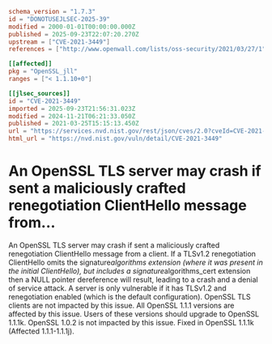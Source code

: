 ```toml
schema_version = "1.7.3"
id = "DONOTUSEJLSEC-2025-39"
modified = 2000-01-01T00:00:00.000Z
published = 2025-09-23T22:07:20.270Z
upstream = ["CVE-2021-3449"]
references = ["http://www.openwall.com/lists/oss-security/2021/03/27/1", "http://www.openwall.com/lists/oss-security/2021/03/27/2", "http://www.openwall.com/lists/oss-security/2021/03/28/3", "http://www.openwall.com/lists/oss-security/2021/03/28/4", "https://cert-portal.siemens.com/productcert/pdf/ssa-389290.pdf", "https://cert-portal.siemens.com/productcert/pdf/ssa-772220.pdf", "https://git.openssl.org/gitweb/?p=openssl.git%3Ba=commitdiff%3Bh=fb9fa6b51defd48157eeb207f52181f735d96148", "https://kb.pulsesecure.net/articles/Pulse_Security_Advisories/SA44845", "https://kc.mcafee.com/corporate/index?page=content&id=SB10356", "https://lists.debian.org/debian-lts-announce/2021/08/msg00029.html", "https://lists.fedoraproject.org/archives/list/package-announce%40lists.fedoraproject.org/message/CCBFLLVQVILIVGZMBJL3IXZGKWQISYNP/", "https://psirt.global.sonicwall.com/vuln-detail/SNWLID-2021-0013", "https://security.FreeBSD.org/advisories/FreeBSD-SA-21:07.openssl.asc", "https://security.gentoo.org/glsa/202103-03", "https://security.netapp.com/advisory/ntap-20210326-0006/", "https://security.netapp.com/advisory/ntap-20210513-0002/", "https://security.netapp.com/advisory/ntap-20240621-0006/", "https://tools.cisco.com/security/center/content/CiscoSecurityAdvisory/cisco-sa-openssl-2021-GHY28dJd", "https://www.debian.org/security/2021/dsa-4875", "https://www.openssl.org/news/secadv/20210325.txt", "https://www.oracle.com//security-alerts/cpujul2021.html", "https://www.oracle.com/security-alerts/cpuApr2021.html", "https://www.oracle.com/security-alerts/cpuapr2022.html", "https://www.oracle.com/security-alerts/cpujul2022.html", "https://www.oracle.com/security-alerts/cpuoct2021.html", "https://www.tenable.com/security/tns-2021-05", "https://www.tenable.com/security/tns-2021-06", "https://www.tenable.com/security/tns-2021-09", "https://www.tenable.com/security/tns-2021-10", "http://www.openwall.com/lists/oss-security/2021/03/27/1", "http://www.openwall.com/lists/oss-security/2021/03/27/2", "http://www.openwall.com/lists/oss-security/2021/03/28/3", "http://www.openwall.com/lists/oss-security/2021/03/28/4", "https://cert-portal.siemens.com/productcert/pdf/ssa-389290.pdf", "https://cert-portal.siemens.com/productcert/pdf/ssa-772220.pdf", "https://git.openssl.org/gitweb/?p=openssl.git%3Ba=commitdiff%3Bh=fb9fa6b51defd48157eeb207f52181f735d96148", "https://kb.pulsesecure.net/articles/Pulse_Security_Advisories/SA44845", "https://kc.mcafee.com/corporate/index?page=content&id=SB10356", "https://lists.debian.org/debian-lts-announce/2021/08/msg00029.html", "https://lists.fedoraproject.org/archives/list/package-announce%40lists.fedoraproject.org/message/CCBFLLVQVILIVGZMBJL3IXZGKWQISYNP/", "https://psirt.global.sonicwall.com/vuln-detail/SNWLID-2021-0013", "https://security.FreeBSD.org/advisories/FreeBSD-SA-21:07.openssl.asc", "https://security.gentoo.org/glsa/202103-03", "https://security.netapp.com/advisory/ntap-20210326-0006/", "https://security.netapp.com/advisory/ntap-20210513-0002/", "https://security.netapp.com/advisory/ntap-20240621-0006/", "https://tools.cisco.com/security/center/content/CiscoSecurityAdvisory/cisco-sa-openssl-2021-GHY28dJd", "https://www.debian.org/security/2021/dsa-4875", "https://www.openssl.org/news/secadv/20210325.txt", "https://www.oracle.com//security-alerts/cpujul2021.html", "https://www.oracle.com/security-alerts/cpuApr2021.html", "https://www.oracle.com/security-alerts/cpuapr2022.html", "https://www.oracle.com/security-alerts/cpujul2022.html", "https://www.oracle.com/security-alerts/cpuoct2021.html", "https://www.tenable.com/security/tns-2021-05", "https://www.tenable.com/security/tns-2021-06", "https://www.tenable.com/security/tns-2021-09", "https://www.tenable.com/security/tns-2021-10"]

[[affected]]
pkg = "OpenSSL_jll"
ranges = ["< 1.1.10+0"]

[[jlsec_sources]]
id = "CVE-2021-3449"
imported = 2025-09-23T21:56:31.023Z
modified = 2024-11-21T06:21:33.050Z
published = 2021-03-25T15:15:13.450Z
url = "https://services.nvd.nist.gov/rest/json/cves/2.0?cveId=CVE-2021-3449"
html_url = "https://nvd.nist.gov/vuln/detail/CVE-2021-3449"
```

# An OpenSSL TLS server may crash if sent a maliciously crafted renegotiation ClientHello message from...

An OpenSSL TLS server may crash if sent a maliciously crafted renegotiation ClientHello message from a client. If a TLSv1.2 renegotiation ClientHello omits the signature*algorithms extension (where it was present in the initial ClientHello), but includes a signature*algorithms_cert extension then a NULL pointer dereference will result, leading to a crash and a denial of service attack. A server is only vulnerable if it has TLSv1.2 and renegotiation enabled (which is the default configuration). OpenSSL TLS clients are not impacted by this issue. All OpenSSL 1.1.1 versions are affected by this issue. Users of these versions should upgrade to OpenSSL 1.1.1k. OpenSSL 1.0.2 is not impacted by this issue. Fixed in OpenSSL 1.1.1k (Affected 1.1.1-1.1.1j).

